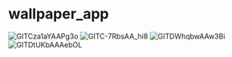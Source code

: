 # wallpaper_app

![GITCza1aYAAPg3o](https://github.com/Anirban6311/Wallpaper_Hub/assets/107030944/080cc9e8-c3bf-4cc8-8b4b-8cfe47460437)
![GITC-7RbsAA_hi8](https://github.com/Anirban6311/Wallpaper_Hub/assets/107030944/f8bb0fe8-5d14-4c06-a4c6-41d98240cfdc)
![GITDWhqbwAAw3Bi](https://github.com/Anirban6311/Wallpaper_Hub/assets/107030944/a493fb30-467b-4df7-a04b-a6fab28a3400)
![GITDtUKbAAAebOL](https://github.com/Anirban6311/Wallpaper_Hub/assets/107030944/c370ab29-9e24-452b-8367-ce0a7b5745ed)

